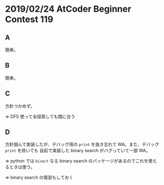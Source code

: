 # 2019/02/24 AtCoder Beginner Contest 119

## A

簡単。

## B

簡単。

## C

方針つかめず。

=> DFS 使って全探索しても間に合う

## D

方針掴んで実装したが、デバッグ用の `print` を抜き忘れて WA。また、デバッグ `print` を除いても
自前で実装した binary search がバグっていて一部 WA。

=> python では `bisect` なる binary search のパッケージがあるのでこれを使えるときは使う。

=> binary search の復習もしておく
